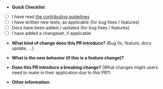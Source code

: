 * **Quick Checklist**
- [ ] I have read [the contributing guidelines](../CONTRIBUTING.md) 
- [ ] I have written new tests, as applicable (for bug fixes / features)
- [ ] Docs have been added / updated (for bug fixes / features)
- [ ] I have added a changeset, if applicable

* **What kind of change does this PR introduce?** (Bug fix, feature, docs update, ...)



* **What is the new behavior (if this is a feature change)?**



* **Does this PR introduce a breaking change?** (What changes might users need to make in their application due to this PR?)



* **Other information**: